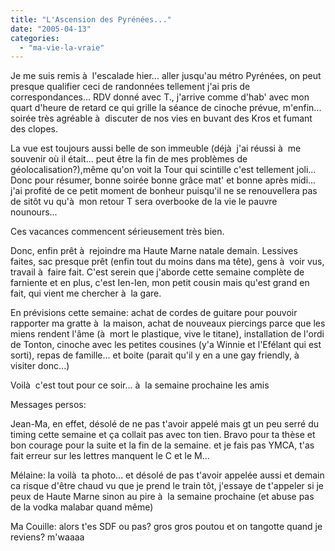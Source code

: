 ```yaml
---
title: "L'Ascension des Pyrénées..."
date: "2005-04-13"
categories: 
  - "ma-vie-la-vraie"
---
```


Je me suis remis à  l'escalade hier... aller jusqu'au métro Pyrénées, on peut presque qualifier ceci de randonnées tellement j'ai pris de correspondances... RDV donné avec T., j'arrive comme d'hab' avec mon quart d'heure de retard ce qui grille la séance de cinoche prévue, m'enfin... soirée très agréable à  discuter de nos vies en buvant des Kros et fumant des clopes.

La vue est toujours aussi belle de son immeuble (déjà  j'ai réussi à  me souvenir où il était... peut être la fin de mes problèmes de géolocalisation?),même qu'on voit la Tour qui scintille c'est tellement joli... Donc pour résumer, bonne soirée bonne grâce mat' et bonne après midi... j'ai profité de ce petit moment de bonheur puisqu'il ne se renouvellera pas de sitôt vu qu'à  mon retour T sera overbooke de la vie le pauvre nounours...

Ces vacances commencent sérieusement très bien.

Donc, enfin prêt à  rejoindre ma Haute Marne natale demain. Lessives faites, sac presque prêt (enfin tout du moins dans ma tête), gens à  voir vus, travail à  faire fait. C'est serein que j'aborde cette semaine complète de farniente et en plus, c'est Ien-Ien, mon petit cousin mais qu'est grand en fait, qui vient me chercher à  la gare.

En prévisions cette semaine: achat de cordes de guitare pour pouvoir rapporter ma gratte à  la maison, achat de nouveaux piercings parce que les miens rendent l'âme (à  mort le plastique, vive le titane), installation de l'ordi de Tonton, cinoche avec les petites cousines (y'a Winnie et l'Efélant qui est sorti), repas de famille... et boite (parait qu'il y en a une gay friendly, à  visiter donc...)

Voilà  c'est tout pour ce soir... à  la semaine prochaine les amis

Messages persos:

Jean-Ma, en effet, désolé de ne pas t'avoir appelé mais gt un peu serré du timing cette semaine et ça collait pas avec ton tien. Bravo pour ta thèse et bon courage pour la suite et la fin de la semaine. et je fais pas YMCA, t'as fait erreur sur les lettres manquent le C et le M...

Mélaine: la voilà  ta photo... et désolé de pas t'avoir appelée aussi et demain ca risque d'être chaud vu que je prend le train tôt, j'essaye de t'appeler si je peux de Haute Marne sinon au pire à  la semaine prochaine (et abuse pas de la vodka malabar quand même)

Ma Couille: alors t'es SDF ou pas? gros gros poutou et on tangotte quand je reviens? m'waaaa
